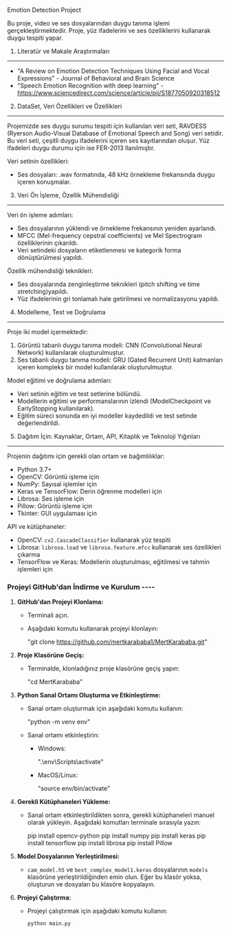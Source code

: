 Emotion Detection Project

Bu proje, video ve ses dosyalarından duygu tanıma işlemi gerçekleştirmektedir. Proje, yüz ifadelerini ve ses özelliklerini kullanarak duygu tespiti yapar.

1. Literatür ve Makale Araştırmaları
------------------------------------

- "A Review on Emotion Detection Techniques Using Facial and Vocal Expressions" - Journal of Behavioral and Brain Science
- "Speech Emotion Recognition with deep learning" - https://www.sciencedirect.com/science/article/pii/S1877050920318512

2. DataSet, Veri Özellikleri ve Özellikleri
-------------------------------------------
Projemizde ses duygu surumu tespiti için kullanılan veri seti, RAVDESS (Ryerson Audio-Visual Database of Emotional Speech and Song) veri setidir. Bu veri seti, çeşitli duygu ifadelerini içeren ses kayıtlarından oluşur.
Yüz ifadeleri duygu durumu için ise FER-2013 llanılmıştır.

Veri setinin özellikleri:

- Ses dosyaları: .wav formatında, 48 kHz örnekleme frekansında duygu içeren konuşmalar.

3. Veri Ön İşleme, Özellik Mühendisliği
---------------------------------------
Veri ön işleme adımları:
- Ses dosyalarının yüklendi ve örnekleme frekansının yeniden ayarlandı.
- MFCC (Mel-frequency cepstral coefficients) ve Mel Spectrogram özelliklerinin çıkarıldı.
- Veri setindeki dosyaların etiketlenmesi ve kategorik forma dönüştürülmesi yapıldı.

Özellik mühendisliği teknikleri:
- Ses dosyalarında zenginleştirme teknikleri (pitch shifting ve time stretching)yapıldı.
- Yüz ifadelerinin gri tonlamalı hale getirilmesi ve normalizasyonu yapıldı.

4. Modelleme, Test ve Doğrulama
-------------------------------
Proje iki model içermektedir:

1. Görüntü tabanlı duygu tanıma modeli: CNN (Convolutional Neural Network) kullanılarak oluşturulmuştur.
2. Ses tabanlı duygu tanıma modeli: GRU (Gated Recurrent Unit) katmanları içeren kompleks bir model kullanılarak oluşturulmuştur.

Model eğitimi ve doğrulama adımları:
- Veri setinin eğitim ve test setlerine bölündü.
- Modellerin eğitimi ve performanslarının izlendi (ModelCheckpoint ve EarlyStopping kullanılarak).
- Eğitim süreci sonunda en iyi modeller kaydedildi ve test setinde değerlendirildi.

5. Dağıtım İçin: Kaynaklar, Ortam, API, Kitaplık ve Teknoloji Yığınları
----------------------------------------------------------------------
Projenin dağıtımı için gerekli olan ortam ve bağımlılıklar:
- Python 3.7+
- OpenCV: Görüntü işleme için
- NumPy: Sayısal işlemler için
- Keras ve TensorFlow: Derin öğrenme modelleri için
- Librosa: Ses işleme için
- Pillow: Görüntü işleme için
- Tkinter: GUI uygulaması için

API ve kütüphaneler:
- OpenCV: `cv2.CascadeClassifier` kullanarak yüz tespiti
- Librosa: `librosa.load` ve `librosa.feature.mfcc` kullanarak ses özellikleri çıkarma
- TensorFlow ve Keras: Modellerin oluşturulması, eğitilmesi ve tahmin işlemleri için


### Projeyi GitHub'dan İndirme ve Kurulum ----

1. **GitHub'dan Projeyi Klonlama:**
   - Terminali açın.
   - Aşağıdaki komutu kullanarak projeyi klonlayın:
     
     "git clone https://github.com/mertkarababa1/MertKarababa.git"
     

2. **Proje Klasörüne Geçiş:**
   - Terminalde, klonladığınız proje klasörüne geçiş yapın:

     "cd MertKarababa"

3. **Python Sanal Ortamı Oluşturma ve Etkinleştirme:**
   - Sanal ortam oluşturmak için aşağıdaki komutu kullanın:
     
     "python -m venv env"
     
   - Sanal ortamı etkinleştirin:
     - Windows:
      
       ".\env\Scripts\activate"
       
     - MacOS/Linux:
       
       "source env/bin/activate"
       

4. **Gerekli Kütüphaneleri Yükleme:**
   - Sanal ortam etkinleştirildikten sonra, gerekli kütüphaneleri manuel olarak yükleyin. Aşağıdaki komutları terminale sırasıyla yazın:
     
     pip install opencv-python
     pip install numpy
     pip install keras
     pip install tensorflow
     pip install librosa
     pip install Pillow
     

5. **Model Dosyalarının Yerleştirilmesi:**
   - `cam_model.h5` ve `best_complex_model1.keras` dosyalarının `models` klasörüne yerleştirildiğinden emin olun. Eğer bu klasör yoksa, oluşturun ve dosyaları bu klasöre kopyalayın.

6. **Projeyi Çalıştırma:**
   - Projeyi çalıştırmak için aşağıdaki komutu kullanın:
     ```bash
     python main.py
     ```

